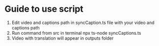 # Guide to use script
1. Edit video and captions path in syncCaption.ts file with your video and captions path
2. Run command from src in terminal npx ts-node syncCaptions.ts
3. Video with translation will appear in outputs folder 